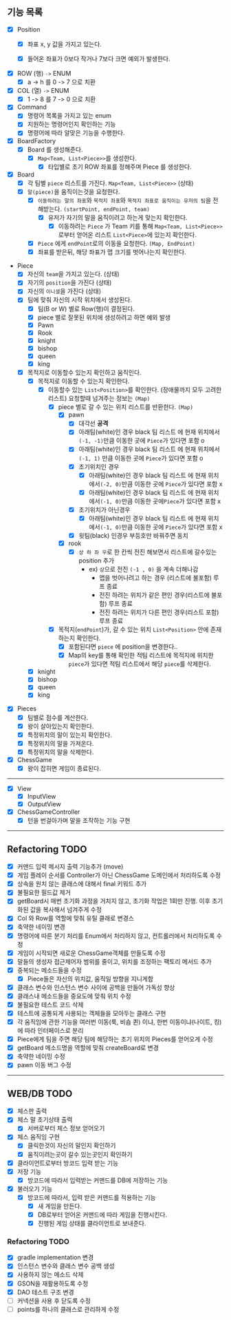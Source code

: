 ## 기능 목록

- [x] Position
    - [x] 좌표 x, y 값을 가지고 있는다.
    - [x] 들어온 좌표가 0보다 작거나 7보다 크면 예외가 발생한다.


- [x] ROW (행) `->` ENUM
    - [x] a -> h 를 0 -> 7 으로 치환

- [x] COL (열) `->` ENUM
    - [x] 1 -> 8 를 7 -> 0 으로 치환

- [x] Command
    - [x] 명령어 목록을 가지고 있는 enum
    - [x] 지원하는 명령어인지 확인하는 기능
    - [x] 명령어에 따라 알맞은 기능을 수행한다.

- [x] BoardFactory
    - [x] Board 를 생성해준다.
        - [x] `Map<Team, List<Piece>>`를 생성한다.
            - [x] 타입별로 초기 ROW 좌표를 정해주며 Piece 를 생성한다.

- [x] Board
    - [x] 각 팀별 `piece` 리스트를 가진다. `Map<Team, List<Piece>>`  (상태)
    - [x] `말(piece)`을 움직이는것을 요청한다.
        - [x] `이동하려는 말의 좌표`와 `목적지 좌표`와 `목적지 좌표로 움직이는 유저의 팀`을 전해받는다. `(startPoint, endPoint, team)`
            - [x] 유저가 자기의 말을 움직이려고 하는게 맞는지 확인한다.
                - [x] 이동하려는 `Piece` 가 Team 키를 통해 `Map<Team, List<Piece>>` 로부터 얻어온 리스트 `List<Piece>`에 있는지 확인한다.
        - [x] `Piece` 에게 `endPoint`로의 이동을 요청한다. `(Map, EndPoint) `
        - [x] 좌표를 받은뒤, 해당 좌표가 맵 크기를 벗어나는지 확인한다.

- Piece
    - [x] 자신의 `team`을 가지고 있는다. (상태)
    - [x] 자기의 `position`을 가진다 (상태)
    - [x] 자신의 `이니셜`을 가진다 (상태)
    - [x] 팀에 맞춰 자신의 시작 위치에서 생성된다.
        - [x] 팀(B or W) 별로 Row(행)이 결정된다.
        - [x] piece 별로 잘못된 위치에 생성하려고 하면 예외 발생
        - [x] Pawn
        - [x] Rook
        - [x] knight
        - [x] bishop
        - [x] queen
        - [x] king
    - [x] 목적지로 이동할수 있는지 확인하고 움직인다.
        - [x] 목적지로 이동할 수 있는지 확인한다.
            - [x] 이동할수 있는 `List<Position>`를 확인한다. (장애물까지 모두 고려한 리스트) 요청할때 넘겨주는 정보는 `(Map)`
                - [x] piece 별로 갈 수 있는 위치 리스트를 반환한다. `(Map)`
                    - [x] pawn
                        - [x] 대각선 **공격**
                        - [x] 아래팀(white)인 경우 black 팀 리스트 에 현재 위치에서 `(-1, -1)`만큼 이동한 곳에 `Piece`가 있다면 포함 o
                        - [x] 아래팀(white)인 경우 black 팀 리스트 에 현재 위치에서`(-1, 1)` 만큼 이동한 곳에 `Piece`가 있다면 포함 o
                        - [x] 초기위치인 경우
                            - [x] 아래팀(white)인 경우 black 팀 리스트 에 현재 위치에서`(-2, 0)`만큼 이동한 곳에 `Piece`가 있다면 포함 x
                            - [x] 아래팀(white)인 경우 black 팀 리스트 에 현재 위치에서`(-1, 0)`만큼 이동한 곳에`Piece`가 있다면 포함 x
                        - [x] 초기위치가 아닌경우
                            - [x] 아래팀(white)인 경우 black 팀 리스트 에 현재 위치에서`(-1, 0)`만큼 이동한 곳에 `Piece`가 있다면 포함 x
                        - [x] 윗팀(black) 인경우 부등호만 바꿔주면 동치

                    - [x] rook
                        - [x] `상 하 좌 우`로 한 칸씩 전진 해보면서 리스트에 갈수있는 position 추가
                            - ex) `상`으로 전진 `(-1 , 0)` 을 계속 더해나감
                                - 맵을 벗어나려고 하는 경우 (리스트에 불포함) 루프 종료
                                - 전진 하려는 위치가 같은 편인 경우(리스트에 불포함) 루프 종료
                                - 전진 하려는 위치가 다른 편인 경우(리스트 포함) 루프 종료

                - [x] 목적지(`endPoint`)가, 갈 수 있는 위치 `List<Position>` 안에 존재하는지 확인한다.
                    - [x] 포함된다면 `piece` 에 position을 변경한다..
                    - [x] Map의 key를 통해 확인한 적팀 리스트에 목적지에 위치한 `piece`가 있다면 적팀 리스트에서 해당 `piece`를 삭제한다.

        - [x] knight
        - [x] bishop
        - [x] queen
        - [x] king

- [x] Pieces
    - [x] 팀별로 점수를 계산한다.
    - [x] 왕이 살아있는지 확인한다.
    - [x] 특정위치의 말이 있는지 확인한다.
    - [x] 특정위치의 말을 가져온다.
    - [x] 특정위치의 말을 삭제한다.

- [x] ChessGame
    - [x] 왕이 잡히면 게임이 종료된다.

---

- [x] View
    - [x] InputView
    - [x] OutputView

- [x] ChessGameController
    - [x] 턴을 번걸아가며 말을 조작하는 기능 구현

---

## Refactoring TODO

- [x] 커맨드 입력 메시지 출력 기능추가 (move)
- [x] 게임 플레이 순서를 Controller가 아닌 ChessGame 도메인에서 처리하도록 수정
- [x] 상속을 원치 않는 클래스에 대해서 final 키워드 추가
- [x] 불필요한 필드값 제거
- [x] getBoard시 매번 초기화 과정을 거치지 않고, 초기화 작업은 1회만 진행. 이후 초기화된 값을 복사해서 넘겨주게 수정
- [x] Col 와 Row를 역할에 맞춰 유틸 클래로 변경스
- [x] 축약한 네이밍 변경
- [x] 명령어에 따른 분기 처리를 Enum에서 처리하지 않고, 컨트롤러에서 처리하도록 수정
- [x] 게임이 시작되면 새로운 ChessGame객체를 만들도록 수정
- [x] 말들의 생성자 접근제어자 범위를 줄이고, 위치를 조정하는 팩토리 메서드 추가
- [x] 중복되는 메소드들을 수정
    - [x] Piece들은 자신의 위치값, 움직일 방향을 지니게함
- [x] 클래스 변수와 인스턴스 변수 사이에 공백을 만들어 가독성 향상
- [x] 클래스내 메소드들을 중요도에 맞춰 위치 수정
- [x] 불필요한 테스트 코드 삭제
- [x] 테스트에 공통되게 사용되는 객체들을 모아두는 클래스 구현
- [x] 각 움직임에 관한 기능을 여러번 이동(룩, 비숍 퀸) 이냐, 한번 이동이냐(나이트, 킹)에 따라 인터페이스로 분리
- [x] Piece에게 팀을 주면 해당 팀에 해당하는 초기 위치의 Pieces를 얻어오게 수정
- [x] getBoard 메소드명을 역할에 맞춰 createBoard로 변경
- [x] 축약한 네이밍 수정
- [x] pawn 이동 버그 수정
 
---

## WEB/DB TODO
- [x] 체스판 출력
- [x] 체스 말 초기상태 출력
    - [x] 서버로부터 체스 정보 얻어오기
- [x] 체스 움직임 구현
    - [x] 클릭한것이 자신의 말인지 확인하기
    - [x] 움직이려는곳이 갈수 있는곳인지 확인하기
    
- [x] 클라이언트로부터 방코드 입력 받는 기능
- [x] 저장 기능
    - [x] 방코드에 따라서 입력받는 커맨드를 DB에 저장하는 기능
- [x] 불러오기 기능
    - [x] 방코드에 따라서, 입력 받은 커맨드를 적용하는 기능
        - [x] 새 게임을 만든다.
        - [x] DB로부터 얻어온 커맨드에 따라 게임을 진행시킨다.
        - [x] 진행된 게임 상태를 클라이언트로 보내준다.

### Refactoring TODO

- [x] gradle implementation 변경
- [x] 인스턴스 변수와 클래스 변수 공백 생성
- [x] 사용하지 않는 메소드 삭제
- [x] GSON을 재활용하도록 수정
- [x] DAO 테스트 구조 변경
- [ ] 커넥션을 사용 후 닫도록 수정
- [ ] points를 하나의 클래스로 관리하게 수정